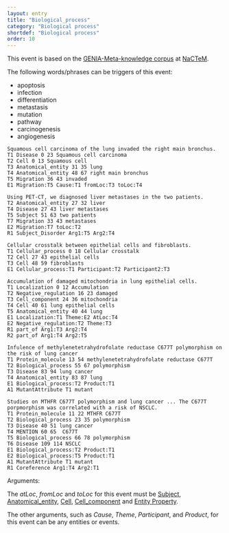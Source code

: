 ```yaml
---
layout: entry
title: "Biological_process"
category: "Biological process"
shortdef: "Biological process"
order: 10
---
```


This event is based on the <a href="http://www.nactem.ac.uk/meta-knowledge/">GENIA-Meta-knowledge corpus</a> at <a href="http://www.nactem.ac.uk/">NaCTeM</a>.

The following words/phrases can be triggers of this event:

- apoptosis
- infection
- differentiation
- metastasis
- mutation
- pathway
- carcinogenesis
- angiogenesis

~~~ ann
Squamous cell carcinoma of the lung invaded the right main bronchus.
T1 Disease 0 23 Squamous cell carcinoma
T2 Cell 0 13 Squamous cell
T3 Anatomical_entity 31 35 lung
T4 Anatomical_entity 48 67 right main bronchus
T5 Migration 36 43 invaded
E1 Migration:T5 Cause:T1 fromLoc:T3 toLoc:T4
~~~
~~~ ann
Using PET-CT, we diagnosed liver metastases in the two patients.
T2 Anatomical_entity 27 32 liver
T4 Disease 27 43 liver metastases
T5 Subject 51 63 two patients
T7 Migration 33 43 metastases
E2 Migration:T7 toLoc:T2
R1 Subject_Disorder Arg1:T5 Arg2:T4
~~~
~~~ ann
Cellular crosstalk between epithelial cells and fibroblasts.
T1 Cellular_process 0 18 Cellular crosstalk
T2 Cell 27 43 epithelial cells
T3 Cell 48 59 fibroblasts
E1 Cellular_process:T1 Participant:T2 Participant2:T3
~~~
~~~ ann
Accumulation of damaged mitochondria in lung epithelial cells.
T1 Localization 0 12 Accumulation
T2 Negative_regulation 16 23 damaged
T3 Cell_component 24 36 mitochondria
T4 Cell 40 61 lung epithelial cells
T5 Anatomical_entity 40 44 lung
E1 Localization:T1 Theme:E2 AtLoc:T4
E2 Negative_regulation:T2 Theme:T3
R1 part_of Arg1:T3 Arg2:T4
R2 part_of Arg1:T4 Arg2:T5
~~~
~~~ ann
Infulence of methylenetetrahydrofolate reductase C677T polymorphism on the risk of lung cancer
T1 Protein_molecule 13 54 methylenetetrahydrofolate reductase C677T
T2 Biological_process 55 67 polymorphism
T3 Disease 83 94 lung cancer
T4 Anatomical_entity 83 87 lung
E1 Biological_process:T2 Product:T1
A1 MutantAttribute T1 mutant
~~~
~~~ ann
Studies on MTHFR C677T polymorphism and lung cancer ... The C677T porpmorphism was correlated with a risk of NSCLC.
T1 Protein_molecule 11 22 MTHFR C677T
T2 Biological_process 23 35 polymorphism
T3 Disease 40 51 lung cancer
T4 MENTION 60 65  C677T
T5 Biological_process 66 78 polymorphism
T6 Disease 109 114 NSCLC
E1 Biological_process:T2 Product:T1
E2 Biological_process:T5 Product:T1
A1 MutantAttribute T1 mutant
R1 Coreference Arg1:T4 Arg2:T1
~~~ 


Arguments:

The *atLoc*, *fromLoc* and *toLoc* for this event must be [Subject](), [Anatomical_entity](), [Cell](), [Cell_component]() and [Entity Property]().

The other arguments, such as *Cause*, *Theme*, *Participant*, and *Product*, for this event can be any entities or events.


<!--details-->



